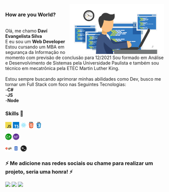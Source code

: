 <img src="web-application-technologies.png" width="300" align="right">

### How are you World?

<p align="left"> 
   <br>
    Olá, me chamo <strong>Daví Evangelista Silva</strong>
   <br>
   E eu sou um <strong>Web Developer</strong>
   <br>
   Estou cursando um MBA em segurança da Informação no momento com previsão de conclusão para 12/2021
   Sou formado em Análise e Desenvolvimento de Sistemas pela Universidade Paulista e também sou técnico em mecatrônica pela ETEC Martin Luther King.
   <br>
   <br>
   Estou sempre buscando aprimorar minhas abilidades como Dev, busco me tornar um Full Stack com foco nas Seguintes Tecnologias: 
   <br>
   -<strong>C#</strong> <br>
   -<strong>JS</strong> <br>
   -<strong>Node</strong> <br>
  
</p>

### Skills 🎇

<code><img height="20" src="https://raw.githubusercontent.com/github/explore/80688e429a7d4ef2fca1e82350fe8e3517d3494d/topics/javascript/javascript.png"></code>
<code><img height="20" src="https://raw.githubusercontent.com/github/explore/80688e429a7d4ef2fca1e82350fe8e3517d3494d/topics/typescript/typescript.png"></code>
<code><img height="20" src="https://raw.githubusercontent.com/github/explore/80688e429a7d4ef2fca1e82350fe8e3517d3494d/topics/react/react.png"></code>
<code><img height="20" src="https://raw.githubusercontent.com/github/explore/80688e429a7d4ef2fca1e82350fe8e3517d3494d/topics/html/html.png"></code>
<code><img height="20" src="https://raw.githubusercontent.com/github/explore/80688e429a7d4ef2fca1e82350fe8e3517d3494d/topics/css/css.png"></code>

<code><img height="20" src="https://raw.githubusercontent.com/github/explore/80688e429a7d4ef2fca1e82350fe8e3517d3494d/topics/csharp/csharp.png"></code>
<code><img height="20" src="https://raw.githubusercontent.com/github/explore/80688e429a7d4ef2fca1e82350fe8e3517d3494d/topics/dotnet/dotnet.png"></code>

<code><img height="20" src="https://raw.githubusercontent.com/github/explore/80688e429a7d4ef2fca1e82350fe8e3517d3494d/topics/git/git.png"></code>
<code><img height="20" src="https://raw.githubusercontent.com/github/explore/80688e429a7d4ef2fca1e82350fe8e3517d3494d/topics/sql/sql.png"></code>
<code><img height="20" src="https://raw.githubusercontent.com/github/explore/80688e429a7d4ef2fca1e82350fe8e3517d3494d/topics/terminal/terminal.png"></code>



### ⚡ Me adicione nas redes sociais ou chame para realizar um projeto, seria uma honra! ⚡
<p align="left">

  <a href="mailto:davievsilva@hotmail.com" alt="outlook">
  <img src="https://img.shields.io/badge/-Outlook-blue" /></a>

  <a href="https://www.linkedin.com/in/davi-e-silva/" alt="Linkedin">
  <img src="https://img.shields.io/badge/-Linkedin-0e76a8?style=flat-square&logo=Linkedin&logoColor=white&link=https://www.linkedin.com/in/gustavo-mendes-00661318b/" /></a>

  <a href="https://api.whatsapp.com/send?phone=5511932665060&text=Olá%20Daví,%20tudo%20bem?" alt="WhatsApp">
  <img src="https://img.shields.io/badge/-WhatsApp-25d366?style=flat-square&labelColor=25d366&logo=whatsapp&logoColor=white&link=https://api.whatsapp.com/send?phone=55119326650608&text=Olá%20Daví,%20tudo%20bem?"/></a>

</p> 
